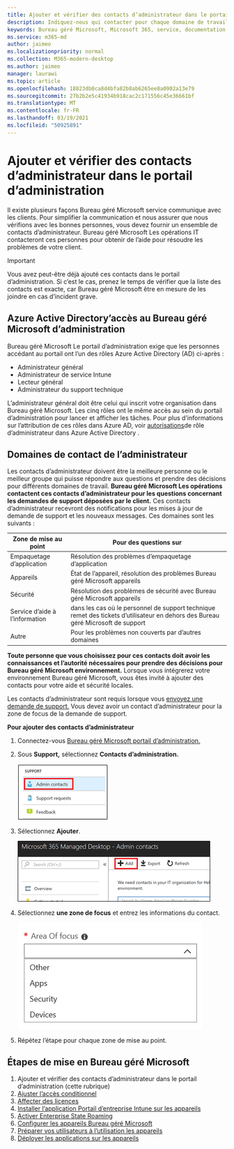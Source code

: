 ```yaml
---
title: Ajouter et vérifier des contacts d’administrateur dans le portail d’administration
description: Indiquez-nous qui contacter pour chaque domaine de travail.
keywords: Bureau géré Microsoft, Microsoft 365, service, documentation
ms.service: m365-md
author: jaimeo
ms.localizationpriority: normal
ms.collection: M365-modern-desktop
ms.author: jaimeo
manager: laurawi
ms.topic: article
ms.openlocfilehash: 18823db8ca8d4bfa82b8ab6265ee8a0902a13e79
ms.sourcegitcommit: 27b2b2e5c41934b918cac2c171556c45e36661bf
ms.translationtype: MT
ms.contentlocale: fr-FR
ms.lasthandoff: 03/19/2021
ms.locfileid: "50925891"
---
```

# <a name="add-and-verify-admin-contacts-in-the-admin-portal"></a>Ajouter et vérifier des contacts d’administrateur dans le portail d’administration

Il existe plusieurs façons Bureau géré Microsoft service communique avec les clients. Pour simplifier la communication et nous assurer que nous vérifions avec les bonnes personnes, vous devez fournir un ensemble de contacts d’administrateur. Bureau géré Microsoft Les opérations IT contacteront ces personnes pour obtenir de l’aide pour résoudre les problèmes de votre client.

> [!IMPORTANT]
> Vous avez peut-être déjà ajouté ces contacts dans le portail d’administration. Si c’est le cas, prenez le temps de vérifier que  la liste des contacts est exacte, car Bureau géré Microsoft être en mesure de les joindre en cas d’incident grave.

## <a name="azure-active-directory-access-for-microsoft-managed-desktop-admin-portal"></a>Azure Active Directory’accès au Bureau géré Microsoft d’administration

Bureau géré Microsoft Le portail d’administration exige que les personnes accédant au portail ont l’un des rôles Azure Active Directory (AD) ci-après :
- Administrateur général
- Administrateur de service Intune
- Lecteur général
- Administrateur du support technique

L’administrateur général doit être celui qui inscrit votre organisation dans Bureau géré Microsoft. Les cinq rôles ont le même accès au sein du portail d’administration pour lancer et afficher les tâches. Pour plus d’informations sur l’attribution de ces rôles dans Azure AD, voir [autorisations](/azure/active-directory/users-groups-roles/directory-assign-admin-roles)de rôle d’administrateur dans Azure Active Directory . 

## <a name="admin-contact-areas-of-focus"></a>Domaines de contact de l’administrateur

Les contacts d’administrateur doivent être la meilleure personne ou le meilleur groupe qui puisse répondre aux questions et prendre des décisions pour différents domaines de travail. **Bureau géré Microsoft Les opérations contactent ces contacts d’administrateur pour les questions concernant les demandes de support déposées par le client.** Ces contacts d’administrateur recevront des notifications pour les mises à jour de demande de support et les nouveaux messages. Ces domaines sont les suivants :

Zone de mise au point | Pour des questions sur
--- | ---
Empaquetage d’application | Résolution des problèmes d’empaquetage d’application
Appareils | État de l’appareil, résolution des problèmes Bureau géré Microsoft appareils
Sécurité | Résolution des problèmes de sécurité avec Bureau géré Microsoft appareils
Service d’aide à l’information | dans les cas où le personnel de support technique remet des tickets d’utilisateur en dehors des Bureau géré Microsoft de support 
Autre | Pour les problèmes non couverts par d’autres domaines

**Toute personne que vous choisissez pour ces contacts doit avoir les connaissances et l’autorité nécessaires pour prendre des décisions pour Bureau géré Microsoft environnement.** Lorsque vous intégrerez votre environnement Bureau géré Microsoft, vous êtes invité à ajouter des contacts pour votre aide et sécurité locales. 

Les contacts d’administrateur sont requis lorsque vous [envoyez une demande de support.](../service-description/support.md) Vous devez avoir un contact d’administrateur pour la zone de focus de la demande de support. 

**Pour ajouter des contacts d’administrateur**

1.  Connectez-vous [Bureau géré Microsoft portail d’administration.](https://aka.ms/mwaasportal) 

2.  Sous **Support,** sélectionnez **Contacts d’administration.** 

    ![Menu Support, Contacts d’administration dans la partie supérieure sélectionnée](../../media/admincontacts.png)

3. Sélectionnez **Ajouter**.

    ![Portail d’administration, bouton Ajouter, à gauche de l’exportation et de l’actualisation](../../media/adminadd.png)

4.  Sélectionnez **une zone de focus** et entrez les informations du contact. 

    ![liste des domaines de mise au point, tels que Autres, Applications et Sécurité](../../media/areaoffocus.png)

5. Répétez l’étape pour chaque zone de mise au point. 

## <a name="steps-to-get-started-with-microsoft-managed-desktop"></a>Étapes de mise en Bureau géré Microsoft

1. Ajouter et vérifier des contacts d’administrateur dans le portail d’administration (cette rubrique)
2. [Ajuster l’accès conditionnel](conditional-access.md)
3. [Affecter des licences](assign-licenses.md)
4. [Installer l’application Portail d’entreprise Intune sur les appareils](company-portal.md)
5. [Activer Enterprise State Roaming](enterprise-state-roaming.md)
6. [Configurer les appareils Bureau géré Microsoft](set-up-devices.md)
7. [Préparer vos utilisateurs à l’utilisation les appareils](get-started-devices.md)
8. [Déployer les applications sur les appareils](deploy-apps.md)